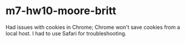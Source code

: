 # m7-hw10-moore-britt
 Had issues with cookies in Chrome; Chrome won't save cookies from a local host. I had to use Safari for troubleshooting.